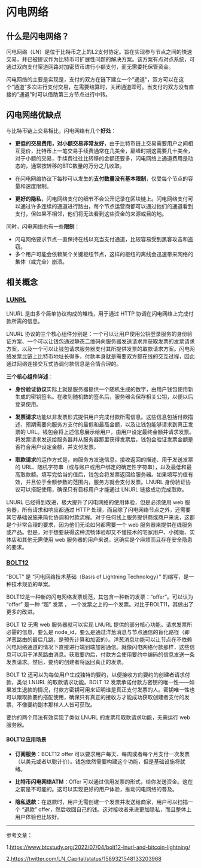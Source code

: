 # 闪电网络

## 什么是闪电网络？

闪电网络（LN）是位于比特币之上的L2支付协定。旨在实现参与节点之间的快速交易，并已被提议作为比特币可扩展性问题的解决方案。该方案有点对点系统，可通过双向支付渠道网路对加密货币进行小额支付，而无需委托保管资金。

闪电网络的主要是实现是，支付的双方在链下建立一个"通道"，双方可以在这个“通道”多次进行支付交易，在需要结算时，关闭通道即可。当支付的双方没有直接的"通道"时可以借助第三方节点进行中转。

## 闪电网络优缺点

与比特币链上交易相比，闪电网络有几个**好处**：

+ **更低的交易费用，对小额交易非常友好**，由于比特币链上交易需要用户之间相互竞价，比特币上一笔交易手续费通常在几美金，巅峰时期这需要几十美金，对于小额的交易，手续费往往比转移的金额还要多，闪电网络上通道费用是动态的，通常按转移的BTC数量的万分之几收取。

+ 在闪电网络协议下每秒可以发生的**支付数量没有基本限制**，仅受每个节点的容量和速度限制。

+ **更好的隐私**，闪电网络支付的细节不会公开记录在区块链上。闪电网络支付可以通过许多连续的通道进行路由，每个节点运营商都可以通过他们的通道看到支付，但如果不相邻，他们将无法看到这些资金的来源或目的地。

同时，闪电网络也有一些**限制**：

+ 闪电网络要求节点一直保持在线以充当支付通道，比较容易受到黑客攻击和盗窃。
+ 多个用户可能会依赖某个关键枢纽节点，这样的枢纽的离线会迅速带来网络的集体（或完全）崩溃。

## 相关概念

### <u>LUNRL</u>

LNURL 是由多个简单协议构成的堆栈，用于通过 HTTP 协调在闪电网络上完成付款所需的信息。

LNURL 协议的三个核心组件分别是：一个可以让用户使用公钥登录服务的身份验证方案、一个可以让钱包通过静态二维码向服务器发送请求并获取发票的发票请求方案，以及一个可以让钱包请求服务器支付其所提供发票的取款请求方案。闪电网络发票比链上比特币地址长得多，付款本身就是需要双方都在线的交互过程，因此通过网络连接交互式协调付款信息是合情合理的。

**三个核心组件详述**：

* **身份验证协议**实际上就是服务器提供一个随机生成的数字，由用户钱包使用新生成的密钥签名。在收到随机数的签名后，服务器会保存相关公钥，以便以后登录使用。

* **发票请求**功能以非发票形式提供用户完成付款所需信息。这些信息包括付款描述、预期需要向服务方支付的最低和最高金额，以及让钱包能够请求到真正发票的 URL。钱包会将上述信息展示给用户，由用户设定最终金额并请求发票。将发票请求发送给服务器并从服务器那里获得发票后，钱包会验证发票金额是否符合用户设定金额，并支付发票。

* **取款请求**的运作方式是，向服务方发送信息，接收返回的描述、用于发送发票的 URL、随机字符串（或与账户或用户绑定的确定性字符串），以及最低和最高取款额。填写完恰当的值后，钱包会将发票返回给服务器。如果填写的值有效，并且位于金额参数的范围内，服务方就会支付发票。LNURL 身份验证协议可以搭配使用，确保只有目标用户才能通过 LNURL 链接成功完成取款。

LNURL 已经得到改进，极大提升了闪电网络的使用体验，但是必须使用 web 服务器。所有请求和响应都通过 HTTP 处理，而且除了闪电网络节点之外，还需要其它基础设施来简化协调和付款流程。对于任何线上服务提供商或商户来说，这都是个非常合理的要求，因为他们无论如何都需要一个 web 服务器来提供在线服务或产品。但是，对于想要获得这种流畅体验却又不懂技术的宅家用户、小摊贩、实体店和其他无需使用 web 服务器的用户来说，这确实是个麻烦而且存在安全隐患的要求。

### <u>BOLT12</u>

“BOLT” 是 “闪电网络技术基础（Basis of Lightning Technology）” 的缩写，是一种技术规范的草案。

BOLT12是一种新的闪电网络发票规范，其包含一种新的发票：“offer”。可以认为 “offer” 是一种 “超” 发票 ， 一个发票之上的一个发票。对比于BOLT11，其做出了更多的改进。

BOLT 12 无需 web 服务器就可以实现 LNURL 提供的部分核心功能。请求发票所必需的信息，要么是 node_id，要么是通过洋葱消息与节点通信的盲化路径（即洋葱路由的最后几跳，是预先计算和加密的）。洋葱消息功能可以让节点在不依赖闪电网络通道的情况下直接进行端到端加密通信。就像闪电网络付款那样，这些信息可以用于洋葱路由消息。获取要约后，付款方会使用要约中编码的信息发送一条发票请求。然后，要约的创建者将返回真正的发票。

BOLT 12 还可以为每位用户生成独特的要约，以便接收方向要约的创建者请求付款，类似 LNURL 的取款请求功能。BOLT 12 发票承诺付款方密钥的唯一性——如果发生退款的情况，付款方密钥可用来证明谁是真正支付发票的人。密钥唯一性也可以跟取款要约搭配使用，确保只有真正的接收方才能成功获取创建者支付的发票，不像要约副本那样人人皆可获取。

要约的两个用法有效实现了类似 LNURL 的发票和取款请求功能，无需运行 web 服务器。

#### BOLT12应用场景

* **订阅服务**：BOLT12 offer 可以要求用户每天、每周或者每个月支付一次发票（以美元或者以聪计价）。钱包依然需要构建这个功能，但是基础设施将就绪。

* **比特币闪电网络ATM**：Offer 可以通过信用发票的形式，给你发送资金。这在之前是不可能的。这可以实现更好的用户体验，推动闪电网络的普及。

* **隐私退款**：在退款时，用户无需创建一个发票并发送给商家，用户可以扫描一个 “退款” offer，然后收回自己的钱。这对接收者来说更加隐私，而且整体上用户体验也比较好。

***

参考文章：

1.https://www.btcstudy.org/2022/07/04/bolt12-lnurl-and-bitcoin-lightning/

2.https://twitter.com/LN_Capital/status/1589321548133203968
